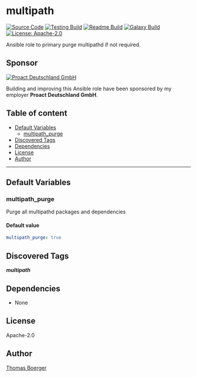 # multipath

[![Source Code](https://img.shields.io/badge/github-source%20code-blue?logo=github&logoColor=white)](https://github.com/rolehippie/multipath) [![Testing Build](https://github.com/rolehippie/multipath/workflows/testing/badge.svg)](https://github.com/rolehippie/multipath/actions?query=workflow%3Atesting) [![Readme Build](https://github.com/rolehippie/multipath/workflows/readme/badge.svg)](https://github.com/rolehippie/multipath/actions?query=workflow%3Areadme) [![Galaxy Build](https://github.com/rolehippie/multipath/workflows/galaxy/badge.svg)](https://github.com/rolehippie/multipath/actions?query=workflow%3Agalaxy) [![License: Apache-2.0](https://img.shields.io/github/license/rolehippie/multipath)](https://github.com/rolehippie/multipath/blob/master/LICENSE)

Ansible role to primary purge multipathd if not required.

## Sponsor

[![Proact Deutschland GmbH](https://proact.eu/wp-content/uploads/2020/03/proact-logo.png)](https://proact.eu)

Building and improving this Ansible role have been sponsored by my employer **Proact Deutschland GmbH**.

## Table of content

- [Default Variables](#default-variables)
  - [multipath_purge](#multipath_purge)
- [Discovered Tags](#discovered-tags)
- [Dependencies](#dependencies)
- [License](#license)
- [Author](#author)

---

## Default Variables

### multipath_purge

Purge all multipathd packages and dependencies

#### Default value

```YAML
multipath_purge: true
```

## Discovered Tags

**_multipath_**


## Dependencies

- None

## License

Apache-2.0

## Author

[Thomas Boerger](https://github.com/tboerger)
